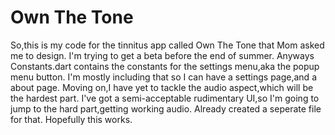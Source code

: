 # Own The Tone
So,this is my code for the tinnitus app  called Own The Tone that Mom asked me to design. I'm trying to get a beta before the end of summer.
Anyways Constants.dart contains the constants for the settings menu,aka the popup menu button. I'm mostly including that so I can have a settings page,and a about page. Moving on,I have yet to tackle the audio aspect,which will be the hardest part. I've got a semi-acceptable rudimentary UI,so I'm going to jump to the hard part,getting working audio. Already created a seperate file for that. Hopefully this works.
